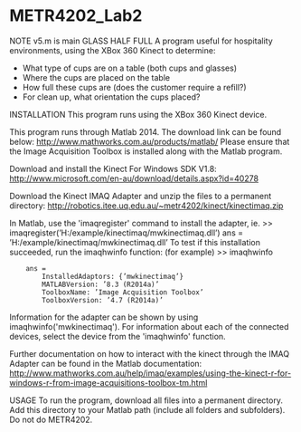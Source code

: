METR4202_Lab2
=============
NOTE v5.m is main
GLASS HALF FULL
A program useful for hospitality environments, using the XBox 360 Kinect to determine:
 - What type of cups are on a table (both cups and glasses)
 - Where the cups are placed on the table
 - How full these cups are (does the customer require a refill?)
 - For clean up, what orientation the cups placed?

INSTALLATION
This program runs using the XBox 360 Kinect device.

This program runs through Matlab 2014. The download link can be found below:
http://www.mathworks.com.au/products/matlab/
Please ensure that the Image Acquisition Toolbox is installed along with the Matlab program.

Download and install the Kinect For Windows SDK V1.8:
http://www.microsoft.com/en-au/download/details.aspx?id=40278

Download the Kinect IMAQ Adapter and unzip the files to a permanent directory:
http://robotics.itee.uq.edu.au/~metr4202/kinect/kinectimaq.zip

In Matlab, use the 'imaqregister' command to install the adapter, ie.
	>> imaqregister(’H:/example/kinectimaq/mwkinectimaq.dll’)
		ans =
			’H:/example/kinectimaq/mwkinectimaq.dll’
To test if this installation succeeded, run the imaqhwinfo function:
(for example)
	>> imaqhwinfo
	
		ans =
			InstalledAdaptors: {’mwkinectimaq’}
			MATLABVersion: ’8.3 (R2014a)’
			ToolboxName: ’Image Acquisition Toolbox’
			ToolboxVersion: ’4.7 (R2014a)’


Information for the adapter can be shown by using imaqhwinfo('mwkinectimaq').
For information about each of the connected devices, select the device from the 'imaqhwinfo' function.

Further documentation on how to interact with the kinect through the IMAQ Adapter can be found in the Matlab documentation:
http://www.mathworks.com.au/help/imaq/examples/using-the-kinect-r-for-windows-r-from-image-acquisitions-toolbox-tm.html


USAGE
To run the program, download all files into a permanent directory.
Add this directory to your Matlab path (include all folders and subfolders).
Do not do METR4202.
